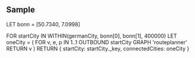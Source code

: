 ## Sample

LET bonn = [50.7340, 7.0998]

FOR startCity IN WITHIN(germanCity, bonn[0], bonn[1], 400000)
    LET oneCity = (
        FOR v, e, p IN 1..1 OUTBOUND startCity GRAPH 'routeplanner'
            RETURN v
    )
    RETURN { startCity: startCity._key, connectedCities: oneCity }